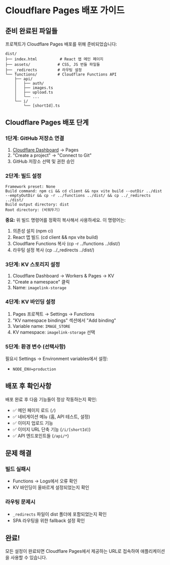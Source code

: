 # Cloudflare Pages 배포 가이드

## 준비 완료된 파일들

프로젝트가 Cloudflare Pages 배포를 위해 준비되었습니다:

```
dist/
├── index.html          # React 앱 메인 페이지
├── assets/            # CSS, JS 번들 파일들
├── _redirects         # 라우팅 설정
└── functions/         # Cloudflare Functions API
    ├── api/
    │   ├── auth/
    │   ├── images.ts
    │   ├── upload.ts
    │   └── ...
    └── i/
        └── [shortId].ts
```

## Cloudflare Pages 배포 단계

### 1단계: GitHub 저장소 연결
1. [Cloudflare Dashboard](https://dash.cloudflare.com) → Pages
2. "Create a project" → "Connect to Git"
3. GitHub 저장소 선택 및 권한 승인

### 2단계: 빌드 설정
```
Framework preset: None
Build command: npm ci && cd client && npx vite build --outDir ../dist --emptyOutDir && cp -r ../functions ../dist/ && cp ../_redirects ../dist/
Build output directory: dist
Root directory: (비워두기)
```

**중요:** 위 빌드 명령어를 정확히 복사해서 사용하세요. 이 명령어는:
1. 의존성 설치 (npm ci)
2. React 앱 빌드 (cd client && npx vite build)
3. Cloudflare Functions 복사 (cp -r ../functions ../dist/)
4. 라우팅 설정 복사 (cp ../_redirects ../dist/)

### 3단계: KV 스토리지 설정
1. Cloudflare Dashboard → Workers & Pages → KV
2. "Create a namespace" 클릭
3. Name: `imagelink-storage`

### 4단계: KV 바인딩 설정
1. Pages 프로젝트 → Settings → Functions
2. "KV namespace bindings" 섹션에서 "Add binding"
3. Variable name: `IMAGE_STORE`
4. KV namespace: `imagelink-storage` 선택

### 5단계: 환경 변수 (선택사항)
필요시 Settings → Environment variables에서 설정:
- `NODE_ENV=production`

## 배포 후 확인사항

배포 완료 후 다음 기능들이 정상 작동하는지 확인:

- ✅ 메인 페이지 로드 (`/`)
- ✅ 네비게이션 메뉴 (홈, API 테스트, 설정)
- ✅ 이미지 업로드 기능
- ✅ 이미지 URL 단축 기능 (`/i/[shortId]`)
- ✅ API 엔드포인트들 (`/api/*`)

## 문제 해결

### 빌드 실패시
- Functions → Logs에서 오류 확인
- KV 바인딩이 올바르게 설정되었는지 확인

### 라우팅 문제시
- `_redirects` 파일이 dist 폴더에 포함되었는지 확인
- SPA 라우팅을 위한 fallback 설정 확인

## 완료!

모든 설정이 완료되면 Cloudflare Pages에서 제공하는 URL로 접속하여 애플리케이션을 사용할 수 있습니다.